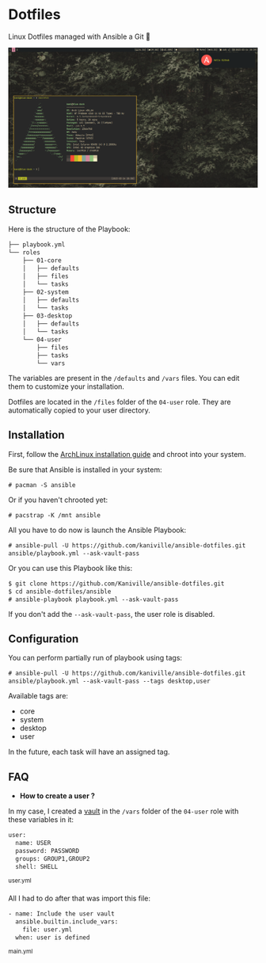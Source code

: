 # Dotfiles

Linux Dotfiles managed with Ansible a Git 🌸

![](src/screenshot.png)

## Structure

Here is the structure of the Playbook:
```
├── playbook.yml
└── roles
    ├── 01-core
    │   ├── defaults
    │   ├── files
    │   └── tasks
    ├── 02-system
    │   ├── defaults
    │   └── tasks
    ├── 03-desktop
    │   ├── defaults
    │   └── tasks
    └── 04-user
        ├── files
        ├── tasks
        └── vars
```

The variables are present in the `/defaults` and `/vars` files. You can edit them to customize your installation.

Dotfiles are located in the `/files` folder of the `04-user` role. They are automatically copied to your user directory.

## Installation

First, follow the [ArchLinux installation guide](https://wiki.archlinux.org/title/Installation_guide) and chroot into your system.

Be sure that Ansible is installed in your system:
```
# pacman -S ansible
```

Or if you haven't chrooted yet:
```
# pacstrap -K /mnt ansible
```

All you have to do now is launch the Ansible Playbook:
```
# ansible-pull -U https://github.com/kaniville/ansible-dotfiles.git ansible/playbook.yml --ask-vault-pass
```

Or you can use this Playbook like this:
```
$ git clone https://github.com/Kaniville/ansible-dotfiles.git
$ cd ansible-dotfiles/ansible
# ansible-playbook playbook.yml --ask-vault-pass
```

If you don't add the `--ask-vault-pass`, the user role is disabled.

## Configuration

You can perform partially run of playbook using tags:
```
# ansible-pull -U https://github.com/kaniville/ansible-dotfiles.git ansible/playbook.yml --ask-vault-pass --tags desktop,user
```

Available tags are:
- core
- system
- desktop
- user

In the future, each task will have an assigned tag.

## FAQ
- **How to create a user ?**

In my case, I created a [vault](https://docs.ansible.com/ansible/latest/vault_guide/index.html) in the `/vars` folder of the `04-user` role with these variables in it:
```
user:
  name: USER
  password: PASSWORD
  groups: GROUP1,GROUP2
  shell: SHELL
```
<sup>user.yml</sup>

All I had to do after that was import this file:
```
- name: Include the user vault
  ansible.builtin.include_vars:
    file: user.yml
  when: user is defined
```
<sup>main.yml</sup>
